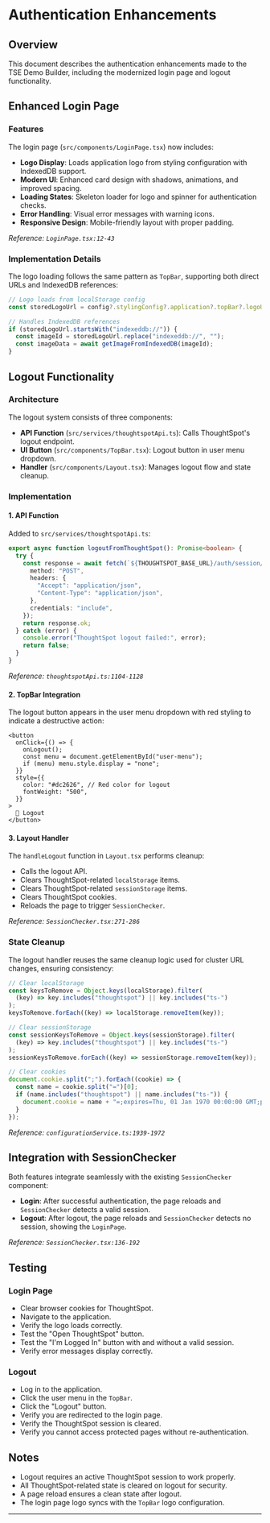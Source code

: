 # Authentication Enhancements

## Overview

This document describes the authentication enhancements made to the TSE Demo Builder, including the modernized login page and logout functionality.

## Enhanced Login Page

### Features

The login page (`src/components/LoginPage.tsx`) now includes:

-   **Logo Display**: Loads application logo from styling configuration with IndexedDB support.
-   **Modern UI**: Enhanced card design with shadows, animations, and improved spacing.
-   **Loading States**: Skeleton loader for logo and spinner for authentication checks.
-   **Error Handling**: Visual error messages with warning icons.
-   **Responsive Design**: Mobile-friendly layout with proper padding.

*Reference: `LoginPage.tsx:12-43`*

### Implementation Details

The logo loading follows the same pattern as `TopBar`, supporting both direct URLs and IndexedDB references:

```typescript
// Logo loads from localStorage config
const storedLogoUrl = config?.stylingConfig?.application?.topBar?.logoUrl;

// Handles IndexedDB references
if (storedLogoUrl.startsWith("indexeddb://")) {
  const imageId = storedLogoUrl.replace("indexeddb://", "");
  const imageData = await getImageFromIndexedDB(imageId);
}
```

## Logout Functionality

### Architecture

The logout system consists of three components:

-   **API Function** (`src/services/thoughtspotApi.ts`): Calls ThoughtSpot's logout endpoint.
-   **UI Button** (`src/components/TopBar.tsx`): Logout button in user menu dropdown.
-   **Handler** (`src/components/Layout.tsx`): Manages logout flow and state cleanup.

### Implementation

#### 1. API Function

Added to `src/services/thoughtspotApi.ts`:

```typescript
export async function logoutFromThoughtSpot(): Promise<boolean> {
  try {
    const response = await fetch(`${THOUGHTSPOT_BASE_URL}/auth/session/logout`, {
      method: "POST",
      headers: {
        "Accept": "application/json",
        "Content-Type": "application/json",
      },
      credentials: "include",
    });
    return response.ok;
  } catch (error) {
    console.error("ThoughtSpot logout failed:", error);
    return false;
  }
}
```
*Reference: `thoughtspotApi.ts:1104-1128`*

#### 2. TopBar Integration

The logout button appears in the user menu dropdown with red styling to indicate a destructive action:

```tsx
<button
  onClick={() => {
    onLogout();
    const menu = document.getElementById("user-menu");
    if (menu) menu.style.display = "none";
  }}
  style={{
    color: "#dc2626", // Red color for logout
    fontWeight: "500",
  }}
>
  🚪 Logout
</button>
```

#### 3. Layout Handler

The `handleLogout` function in `Layout.tsx` performs cleanup:

-   Calls the logout API.
-   Clears ThoughtSpot-related `localStorage` items.
-   Clears ThoughtSpot-related `sessionStorage` items.
-   Clears ThoughtSpot cookies.
-   Reloads the page to trigger `SessionChecker`.

*Reference: `SessionChecker.tsx:271-286`*

### State Cleanup

The logout handler reuses the same cleanup logic used for cluster URL changes, ensuring consistency:

```javascript
// Clear localStorage
const keysToRemove = Object.keys(localStorage).filter(
  (key) => key.includes("thoughtspot") || key.includes("ts-")
);
keysToRemove.forEach((key) => localStorage.removeItem(key));

// Clear sessionStorage
const sessionKeysToRemove = Object.keys(sessionStorage).filter(
  (key) => key.includes("thoughtspot") || key.includes("ts-")
);
sessionKeysToRemove.forEach((key) => sessionStorage.removeItem(key));

// Clear cookies
document.cookie.split(";").forEach((cookie) => {
  const name = cookie.split("=")[0];
  if (name.includes("thoughtspot") || name.includes("ts-")) {
    document.cookie = name + "=;expires=Thu, 01 Jan 1970 00:00:00 GMT;path=/";
  }
});
```
*Reference: `configurationService.ts:1939-1972`*

## Integration with SessionChecker

Both features integrate seamlessly with the existing `SessionChecker` component:

-   **Login**: After successful authentication, the page reloads and `SessionChecker` detects a valid session.
-   **Logout**: After logout, the page reloads and `SessionChecker` detects no session, showing the `LoginPage`.

*Reference: `SessionChecker.tsx:136-192`*

## Testing

### Login Page

-   Clear browser cookies for ThoughtSpot.
-   Navigate to the application.
-   Verify the logo loads correctly.
-   Test the "Open ThoughtSpot" button.
-   Test the "I'm Logged In" button with and without a valid session.
-   Verify error messages display correctly.

### Logout

-   Log in to the application.
-   Click the user menu in the `TopBar`.
-   Click the "Logout" button.
-   Verify you are redirected to the login page.
-   Verify the ThoughtSpot session is cleared.
-   Verify you cannot access protected pages without re-authentication.

## Notes

-   Logout requires an active ThoughtSpot session to work properly.
-   All ThoughtSpot-related state is cleared on logout for security.
-   A page reload ensures a clean state after logout.
-   The login page logo syncs with the `TopBar` logo configuration.

---
